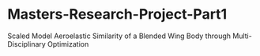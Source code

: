 # Masters-Research-Project-Part1
Scaled Model Aeroelastic Similarity of a Blended Wing Body through Multi-Disciplinary Optimization
